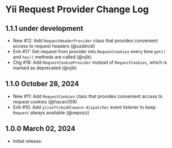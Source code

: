 # Yii Request Provider Change Log

## 1.1.1 under development

- New #12: Add `RequestHeaderProvider` class that provides convenient access to request headers (@uzdevid)
- Enh #17: Get request from provider into `RequestCookies` every time `get()` and `has()` methods are called (@vjik)
- Chg #18: Add `RequestCookieProvider` instead of `RequestCookies`, which is marked as deprecated (@vjik)

## 1.1.0 October 28, 2024

- New #11: Add `RequestCookies` class that provides convenient access to request cookies (@hacan359)
- Enh #10: Add `yiisoft/middleware-dispatcher` event listener to keep `Request` always available (@xepozz)

## 1.0.0 March 02, 2024

- Initial release.
